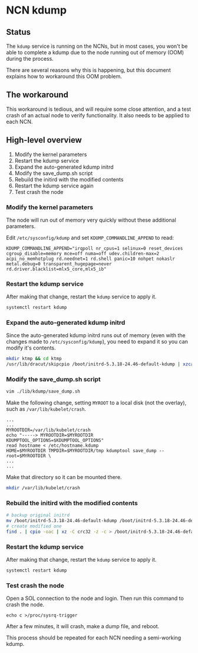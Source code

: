 # NCN kdump

## Status

The `kdump` service is running on the NCNs, but in most cases, you won't be able to complete a kdump due to the node running out of memory (OOM) during the process.

There are several reasons why this is happening, but this document explains how to workaround this OOM problem.  

## The workaround

This workaround is tedious, and will require some close attention, and a test crash of an actual node to verify functionality.  It also needs to be applied to each NCN.

## High-level overview

1. Modify the kernel parameters
2. Restart the kdump service
3. Expand the auto-generated kdump initrd
4. Modify the save_dump.sh script
5. Rebuild the initird with the modified contents
6. Restart the kdump service again
7. Test crash the node

### Modify the kernel parameters

The node will run out of memory very quickly without these additional parameters.

Edit `/etc/sysconfig/kdump` and set `KDUMP_COMMANDLINE_APPEND` to read:

```
KDUMP_COMMANDLINE_APPEND="irqpoll nr_cpus=1 selinux=0 reset_devices cgroup_disable=memory mce=off numa=off udev.children-max=2 acpi_no_memhotplug rd.neednet=1 rd.shell panic=10 nohpet nokaslr metal.debug=0 transparent_hugepage=never rd.driver.blacklist=mlx5_core,mlx5_ib"
```

### Restart the kdump service

After making that change, restart the `kdump` service to apply it.

```bash
systemctl restart kdump
```

### Expand the auto-generated kdump initrd

Since the auto-generated kdump initrd runs out of memory (even with the changes made to `/etc/sysconfig/kdump`), you need to expand it so you can modify it's contents.

```bash
mkdir ktmp && cd ktmp
/usr/lib/dracut/skipcpio /boot/initrd-5.3.18-24.46-default-kdump | xzcat | cpio -id
```

### Modify the save_dump.sh script

```bash
vim ./lib/kdump/save_dump.sh
```

Make the following change, setting `MYROOT` to a local disk (not the overlay), such as `/var/lib/kubelet/crash`.

```
...
...
MYROOTDIR=/var/lib/kubelet/crash
echo "-----> MYROOTDIR=$MYROOTDIR KDUMPTOOL_OPTIONS=$KDUMPTOOL_OPTIONS"
read hostname < /etc/hostname.kdump
HOME=$MYROOTDIR TMPDIR=$MYROOTDIR/tmp kdumptool save_dump --root=$MYROOTDIR \
...
...
```

Make that directory so it can be mounted there.

```bash
mkdir /var/lib/kubelet/crash
```

### Rebuild the initird with the modified contents

```bash
# backup original initrd
mv /boot/initrd-5.3.18-24.46-default-kdump /boot/initrd-5.3.18-24.46-default-kdump.orig
# create modified one
find . | cpio -oac | xz -C crc32 -z -c > /boot/initrd-5.3.18-24.46-default-kdump
```

### Restart the kdump service

After making that change, restart the `kdump` service to apply it.

```bash
systemctl restart kdump
```

### Test crash the node

Open a SOL connection to the node and login.  Then run this command to crash the node.

```
echo c >/proc/sysrq-trigger
```

After a few minutes, it will crash, make a dump file, and reboot.

This process should be repeated for each NCN needing a semi-working kdump.

